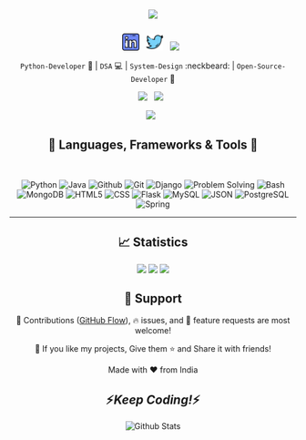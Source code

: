 <h1 align="center"> <a href="https://git.io/typing-svg">
    <img src="https://readme-typing-svg.herokuapp.com?lines=Hello,+There!+👋;This+is+Arup+Bhowmick!;Nice+to+meet+you!&center=true&size=30&center=true&size=30&font=DejaVu+Sans+Mono&color=0E5EF7&pause=100">
</a></h1>



<p align='center'>
<a href="https://www.linkedin.com/in/arupbhowmick/"><img height="30" src="https://raw.githubusercontent.com/8bithemant/8bithemant/master/linkedin.png?raw=true"></a>&nbsp;&nbsp;
<a href="https://twitter.com/0xStryK3R"><img height="30" src="https://raw.githubusercontent.com/8bithemant/8bithemant/master/twitter.png?raw=true"></a>&nbsp;&nbsp;
<a href="mailto:arupbhowmick007@email.com"><img height="32" src="https://user-images.githubusercontent.com/29790345/184528214-8f168ffd-5a4c-4d30-8d6b-917568924fbb.png?raw=true"></a>&nbsp;&nbsp;
 </p>

<div align="center">
 
`Python-Developer` 🐍 | `DSA` 💻 | `System-Design` :neckbeard: | `Open-Source-Developer` 🚀
 
<p>
<a href="https://visitor-badge.glitch.me/#docs"><img src="https://visitor-badge.glitch.me/badge?page_id=0xStryK3R.0xStryK3R"></a>&nbsp;&nbsp;
<a href="https://wakatime.com/@b77600ce-fa6c-4fd4-8e13-bd0c94578ebc"><img src="https://wakatime.com/badge/user/b77600ce-fa6c-4fd4-8e13-bd0c94578ebc.svg"></a>&nbsp;&nbsp; 
</p>
 
<p align="center">
<a href="https://github.com/0xStryK3R/0xStrK3R/commitsR"><img src="https://img.shields.io/github/last-commit/0xStryK3R/0xStryK3R/main?label=Last%20updated&style=flat"></a>&nbsp;&nbsp;
</div>

<h2 align="center">🔨 Languages, Frameworks & Tools 🔨</h2>
<br>
<p align="center">
    <img alt="Python" height ="36px" src="https://user-images.githubusercontent.com/29790345/184531112-30bc333e-168e-49cb-b933-1acd60533c77.svg">
    <img alt="Java" height ="36px" src="https://user-images.githubusercontent.com/29790345/184531135-26f435db-c1c2-4123-b133-91f6a0f94f5a.svg">
    <img alt="Github" height ="32px" src="https://user-images.githubusercontent.com/29790345/184531173-138b2ba5-e2ca-42f1-ba2b-694034284811.svg">
    <img alt="Git" height ="36px" src="https://user-images.githubusercontent.com/29790345/184531200-c7e47787-f872-4131-8644-e5574a2963dc.svg">
    <img alt="Django" height ="36px" src="https://user-images.githubusercontent.com/29790345/184531032-769d99e6-595b-4653-9ec2-c7696b51eb88.png">
    <img alt="Problem Solving" height ="36px" src="https://user-images.githubusercontent.com/29790345/184531313-a1f3ca16-f9a6-4815-a579-ebd5df4057d7.png">
    <img alt="Bash" height ="36px" src="https://cdn.jsdelivr.net/gh/devicons/devicon/icons/bash/bash-original.svg">
    <img alt="MongoDB" height ="36px" src="https://cdn.jsdelivr.net/gh/devicons/devicon/icons/mongodb/mongodb-original.svg">
    <img alt="HTML5" height ="36px" src="https://user-images.githubusercontent.com/29790345/184531545-3f3cfda5-b4d5-4db8-b3bc-8d758fc0b1d5.svg">
    <img alt="CSS" height ="36px" src="https://user-images.githubusercontent.com/29790345/184531550-08e5b683-d578-4f34-ba96-83b9099da4d5.svg">
    <img alt="Flask" height ="36px" src="https://user-images.githubusercontent.com/29790345/184531553-ecfbb132-b46e-409c-b77b-0504e4b1e452.png">
    <img alt="MySQL" height ="36px" src="https://user-images.githubusercontent.com/29790345/184531617-688b756c-250e-4e7a-89d6-4ec2ea53b305.svg">
    <img alt="JSON" height ="36px" src="https://user-images.githubusercontent.com/29790345/184531621-b8473d55-c804-435c-95ae-305efb6020d5.svg">
    <img alt="PostgreSQL" height ="36px" src="https://user-images.githubusercontent.com/29790345/184531640-e2d4a5f2-b038-4723-b7df-63d45a70da2e.svg">
    <img alt="Spring" height ="36px" src='https://cdn.jsdelivr.net/gh/devicons/devicon/icons/bash/bash-original.svg'>

</p>
<hr>

<h2 align="center"> 📈 Statistics </h2>
<p align="center">
<img width="40%" src="https://github-readme-stats.vercel.app/api?username=0xStryK3R&show_icons=true&count_private=true&theme=tokyonight" />
<img width="40%" src="https://github-readme-streak-stats.herokuapp.com/?user=0xStryK3R&theme=tokyonight" />
<img width="35%" src="https://github-readme-stats.vercel.app/api/top-langs/?username=0xStryK3R&layout=compact&theme=tokyonight" />
</p>

<h2 align="center">🤝 Support</h2>

<div align="center">
<p>🎀 Contributions (<a href="https://guides.github.com/introduction/flow" title="GitHub flow">GitHub Flow</a>), 🔥 issues, and 🥮 feature requests are most welcome!</p>
<p>💙 If you like my projects, Give them ⭐ and Share it with friends!</p>
<p>Made with ❤️ from India</p>
</div>


<h2 align='center'>⚡️<i>Keep Coding!</i>⚡️</h2>

<p align="center">
<img src="https://raw.githubusercontent.com/mayhemantt/mayhemantt/Update/svg/Bottom.svg" alt="Github Stats" />
</p>


<!-- Future-Widgets
[![trophy](https://github-profile-trophy.vercel.app/?username=0xStryK3R&theme=onedark)](https://github.com/ryo-ma/github-profile-trophy)
-->
